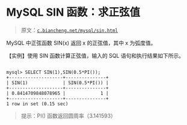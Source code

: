 # MySQL SIN 函数：求正弦值

> 原文：[`c.biancheng.net/mysql/sin.html`](http://c.biancheng.net/mysql/sin.html)

MySQL 中正弦函数 SIN(x) 返回 x 的正弦值，其中 x 为弧度值。

【实例】使用 SIN 函数计算正弦值，输入的 SQL 语句和执行结果如下所示。

```

mysql> SELECT SIN(1),SIN(0.5*PI());
+--------------------+---------------+
| SIN(1)             | SIN(0.5*PI()) |
+--------------------+---------------+
| 0.8414709848078965 |             1 |
+--------------------+---------------+
1 row in set (0.15 sec)
```

> 提示：PI() 函数返回圆周率（3.141593）